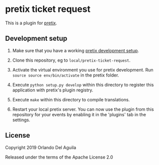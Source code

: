 # pretix ticket request

This is a plugin for [pretix](https://github.com/pretix/pretix).

## Development setup

1. Make sure that you have a working [pretix development setup](https://docs.pretix.eu/en/latest/development/setup.html).

2. Clone this repository, eg to `local/pretix-ticket-request`.

3. Activate the virtual environment you use for pretix development. Run `source source env/bin/activate` in the pretix folder.

4. Execute `python setup.py develop` within this directory to register this application with pretix's plugin registry.

5. Execute `make` within this directory to compile translations.

6. Restart your local pretix server. You can now use the plugin from this repository for your events by enabling it in
   the 'plugins' tab in the settings.

## License

Copyright 2019 Orlando Del Aguila

Released under the terms of the Apache License 2.0
